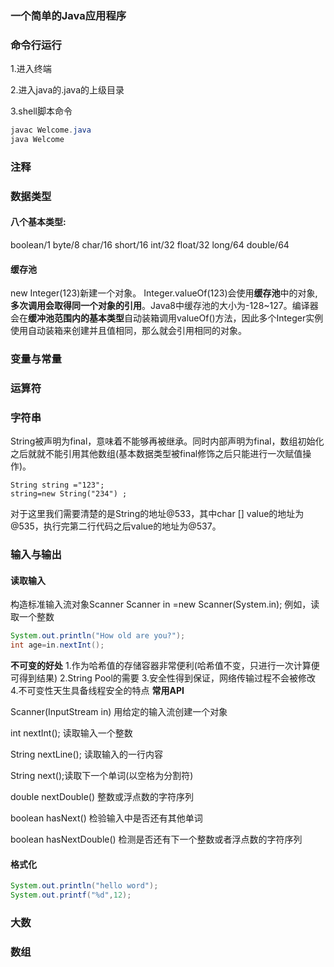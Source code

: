 ### 一个简单的Java应用程序

### 命令行运行

1.进入终端

2.进入java的.java的上级目录

3.shell脚本命令

```java
javac Welcome.java
java Welcome
```

### 注释
### 数据类型
#### 八个基本类型:
boolean/1
byte/8
char/16
short/16
int/32
float/32
long/64
double/64

#### 缓存池
new Integer(123)新建一个对象。
Integer.valueOf(123)会使用**缓存池**中的对象,**多次调用会取得同一个对象的引用**。Java8中缓存池的大小为-128~127。编译器会在**缓冲池范围内的基本类型**自动装箱调用valueOf()方法，因此多个Integer实例使用自动装箱来创建并且值相同，那么就会引用相同的对象。

### 变量与常量
### 运算符
### 字符串
String被声明为final，意味着不能够再被继承。同时内部声明为final，数组初始化之后就就不能引用其他数组(基本数据类型被final修饰之后只能进行一次赋值操作)。

```
String string ="123";
string=new String("234") ;
```
对于这里我们需要清楚的是String的地址@533，其中char [] value的地址为@535，执行完第二行代码之后value的地址为@537。
### 输入与输出
#### 读取输入
构造标准输入流对象Scanner
Scanner in =new Scanner(System.in);
例如，读取一个整数

```java
System.out.println("How old are you?");
int age=in.nextInt();
```
**不可变的好处**
1.作为哈希值的存储容器非常便利(哈希值不变，只进行一次计算便可得到结果)
2.String Pool的需要
3.安全性得到保证，网络传输过程不会被修改
4.不可变性天生具备线程安全的特点
**常用API**

Scanner(InputStream in) 用给定的输入流创建一个对象

int nextInt(); 读取输入一个整数

String nextLine(); 读取输入的一行内容

String next();读取下一个单词(以空格为分割符)

double nextDouble() 整数或浮点数的字符序列

boolean hasNext() 检验输入中是否还有其他单词

boolean hasNextDouble() 检测是否还有下一个整数或者浮点数的字符序列

#### 格式化

```java
System.out.println("hello word");
System.out.printf("%d",12);
```



### 大数
### 数组